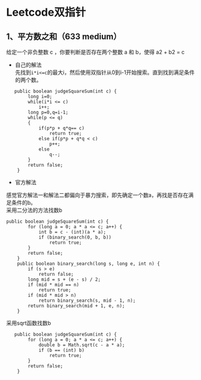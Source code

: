 Leetcode双指针
====
1、平方数之和（633 medium）
---
给定一个非负整数 c ，你要判断是否存在两个整数 a 和 b，使得 a2 + b2 = c <br>
* 自己的解法<br>
先找到```i*i<=c```的最大i，然后使用双指针从0到i-1开始搜索。直到找到满足条件的两个数。<br>
```
   public boolean judgeSquareSum(int c) {
        long i=0;
        while(i*i <= c)
            i++;
        long p=0,q=i-1;
        while(p <= q)
        {
            if(p*p + q*q== c)
                return true;
            else if(p*p + q*q < c)
                p++;
            else
                q--;
        } 
        return false;
    }
```
* 官方解法<br>

感觉官方解法一和解法二都偏向于暴力搜索，即先确定一个数a，再找是否存在满足条件的b。<br>
采用二分法的方法找数b <br>
```
public boolean judgeSquareSum(int c) {
        for (long a = 0; a * a <= c; a++) {
            int b = c - (int)(a * a);
            if (binary_search(0, b, b))
                return true;
        }
        return false;
    }
    public boolean binary_search(long s, long e, int n) {
        if (s > e)
            return false;
        long mid = s + (e - s) / 2;
        if (mid * mid == n)
            return true;
        if (mid * mid > n)
            return binary_search(s, mid - 1, n);
        return binary_search(mid + 1, e, n);
    }
```
采用sqrt函数找数b <br>
```
   public boolean judgeSquareSum(int c) {
        for (long a = 0; a * a <= c; a++) {
            double b = Math.sqrt(c - a * a);
            if (b == (int) b)
                return true;
        }
        return false;
    }
```
